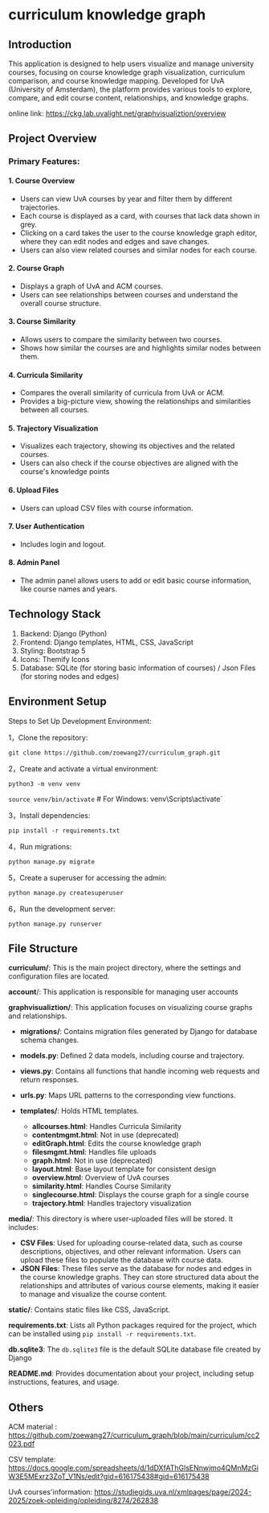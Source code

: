 # curriculum knowledge graph


## Introduction

This application is designed to help users visualize and manage university courses, focusing on course knowledge graph visualization, curriculum comparison, and course knowledge mapping. Developed for UvA (University of Amsterdam), the platform provides various tools to explore, compare, and edit course content, relationships, and knowledge graphs.

online link: https://ckg.lab.uvalight.net/graphvisualiztion/overview

## Project Overview

### Primary Features:

#### 1. **Course Overview**

- Users can view UvA courses by year and filter them by different trajectories.
- Each course is displayed as a card, with courses that lack data shown in grey.
- Clicking on a card takes the user to the course knowledge graph editor, where they can edit nodes and edges and save changes.
- Users can also view related courses and similar nodes for each course.

#### 2. **Course Graph**

- Displays a graph of UvA and ACM courses.
- Users can see relationships between courses and understand the overall course structure.

#### 3. **Course Similarity**

- Allows users to compare the similarity between two courses.
- Shows how similar the courses are and highlights similar nodes between them.

#### 4. **Curricula Similarity**

- Compares the overall similarity of curricula from UvA or ACM.
- Provides a big-picture view, showing the relationships and similarities between all courses.

#### 5. **Trajectory Visualization**

- Visualizes each trajectory, showing its objectives and the related courses.
- Users can also check if the course objectives are aligned with the course's knowledge points

#### 6. **Upload Files**

- Users can upload CSV files with course information.

#### 7. **User Authentication**

- Includes login and logout.

#### 8. **Admin Panel**

- The admin panel allows users to add or edit basic course information, like course names and years.



## Technology Stack

1. Backend: Django (Python)
2. Frontend: Django templates, HTML, CSS, JavaScript
3. Styling: Bootstrap 5
4. Icons: Themify Icons
5. Database: SQLite (for storing basic information of courses) / Json Files (for storing nodes and edges)



## Environment Setup

Steps to Set Up Development Environment:

1，Clone the repository:

`git clone https://github.com/zoewang27/curriculum_graph.git`

2，Create and activate a virtual environment:

`python3 -m venv venv`

`source venv/bin/activate`  # For Windows: venv\Scripts\activate`

3，Install dependencies:

`pip install -r requirements.txt`

4，Run migrations:

`python manage.py migrate`

5，Create a superuser for accessing the admin:

`python manage.py createsuperuser`

6，Run the development server:

`python manage.py runserver`



## File Structure

**curriculum/**: This is the main project directory, where the settings and configuration files are located.

**account**/: This application is responsible for managing user accounts

**graphvisualiztion/**: This application focuses on visualizing course graphs and relationships.

- **migrations/**: Contains migration files generated by Django for database schema changes.
- **models.py**: Defined 2 data models, including course and trajectory.
- **views.py**: Contains all functions that handle incoming web requests and return responses.
- **urls.py**: Maps URL patterns to the corresponding view functions.
- **templates/**: Holds HTML templates.

    - **allcourses.html**: Handles Curricula Similarity
    - **contentmgmt.html**: Not in use (deprecated)
    - **editGraph.html**: Edits the course knowledge graph
    - **filesmgmt.html**: Handles file uploads
    - **graph.html**: Not in use (deprecated)
    - **layout.html**: Base layout template for consistent design
    - **overview.html**: Overview of UvA courses
    - **similarity.html**: Handles Course Similarity
    - **singlecourse.html**: Displays the course graph for a single course
    - **trajectory.html**: Handles trajectory visualization
    
**media/**: This directory is where user-uploaded files will be stored. It includes:

- **CSV Files**: Used for uploading course-related data, such as course descriptions, objectives, and other relevant information. Users can upload these files to populate the database with course data.
- **JSON Files**: These files serve as the database for nodes and edges in the course knowledge graphs. They can store structured data about the relationships and attributes of various course elements, making it easier to manage and visualize the course content.

**static/**: Contains static files like CSS, JavaScript.

**requirements.txt**: Lists all Python packages required for the project, which can be installed using `pip install -r requirements.txt`.

**db.sqlite3**: The `db.sqlite3` file is the default SQLite database file created by Django

**README.md**: Provides documentation about your project, including setup instructions, features, and usage.



## Others

ACM material : https://github.com/zoewang27/curriculum_graph/blob/main/curriculum/cc2023.pdf


CSV template: https://docs.google.com/spreadsheets/d/1dDXfAThGlsENnwjmo4QMnMzGiW3E5MExrz3ZoT_V1Ns/edit?gid=616175438#gid=616175438


UvA courses'information: https://studiegids.uva.nl/xmlpages/page/2024-2025/zoek-opleiding/opleiding/8274/262838
